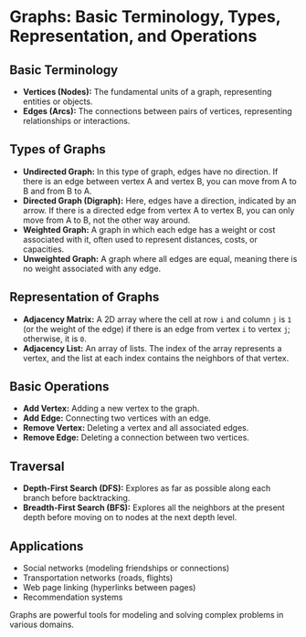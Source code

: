 # Graphs: Basic Terminology, Types, Representation, and Operations

## Basic Terminology
- **Vertices (Nodes):** The fundamental units of a graph, representing entities or objects.
- **Edges (Arcs):** The connections between pairs of vertices, representing relationships or interactions.

## Types of Graphs
- **Undirected Graph:** In this type of graph, edges have no direction. If there is an edge between vertex A and vertex B, you can move from A to B and from B to A.
- **Directed Graph (Digraph):** Here, edges have a direction, indicated by an arrow. If there is a directed edge from vertex A to vertex B, you can only move from A to B, not the other way around.
- **Weighted Graph:** A graph in which each edge has a weight or cost associated with it, often used to represent distances, costs, or capacities.
- **Unweighted Graph:** A graph where all edges are equal, meaning there is no weight associated with any edge.

## Representation of Graphs
- **Adjacency Matrix:** A 2D array where the cell at row `i` and column `j` is `1` (or the weight of the edge) if there is an edge from vertex `i` to vertex `j`; otherwise, it is `0`.
- **Adjacency List:** An array of lists. The index of the array represents a vertex, and the list at each index contains the neighbors of that vertex.

## Basic Operations
- **Add Vertex:** Adding a new vertex to the graph.
- **Add Edge:** Connecting two vertices with an edge.
- **Remove Vertex:** Deleting a vertex and all associated edges.
- **Remove Edge:** Deleting a connection between two vertices.

## Traversal
- **Depth-First Search (DFS):** Explores as far as possible along each branch before backtracking.
- **Breadth-First Search (BFS):** Explores all the neighbors at the present depth before moving on to nodes at the next depth level.

## Applications
- Social networks (modeling friendships or connections)
- Transportation networks (roads, flights)
- Web page linking (hyperlinks between pages)
- Recommendation systems

Graphs are powerful tools for modeling and solving complex problems in various domains.
